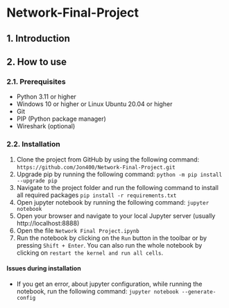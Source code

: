 # Network-Final-Project

## 1. Introduction

## 2. How to use
### 2.1. Prerequisites
- Python 3.11 or higher
- Windows 10 or higher or Linux Ubuntu 20.04 or higher
- Git
- PIP (Python package manager)
- Wireshark (optional)

### 2.2. Installation
1. Clone the project from GitHub by using the following command:
```https://github.com/Jon400/Network-Final-Project.git```
2. Upgrade pip by running the following command:
```python -m pip install --upgrade pip```
3. Navigate to the project folder and run the following command to install all required packages
```pip install -r requirements.txt```
4. Open jupyter notebook by running the following command:
```jupyter notebook```
5. Open your browser and navigate to your local Jupyter server (usually http://localhost:8888)
6. Open the file ```Network Final Project.ipynb```
7. Run the notebook by clicking on the ```Run``` button in the toolbar or by pressing ```Shift + Enter```. You can also run the whole notebook by clicking on  ```restart the kernel and run all cells```.

#### Issues during installation
* If you get an error, about jupyter configuration, while running the notebook, run the following command:
```jupyter notebook --generate-config```